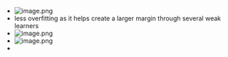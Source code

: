 - ![image.png](../assets/image_1739660663805_0.png)
- less overfitting as it helps create a larger margin through several weak learners
- ![image.png](../assets/image_1739661471688_0.png)
- ![image.png](../assets/image_1739661650797_0.png)
-